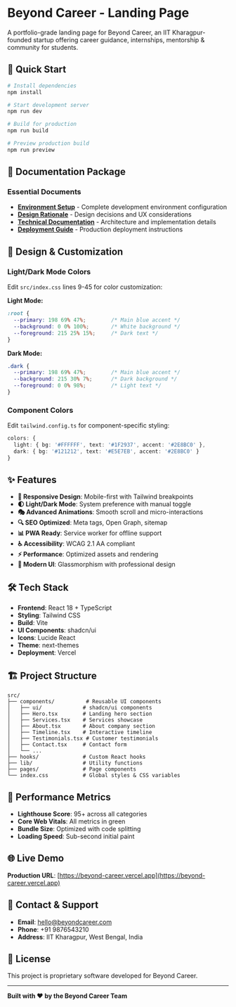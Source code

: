 
# Beyond Career - Landing Page

A portfolio-grade landing page for Beyond Career, an IIT Kharagpur-founded startup offering career guidance, internships, mentorship & community for students.

## 🚀 Quick Start

```bash
# Install dependencies
npm install

# Start development server
npm run dev

# Build for production
npm run build

# Preview production build
npm run preview
```

## 📖 Documentation Package

### Essential Documents
- **[Environment Setup](./ENVIRONMENT_SETUP.md)** - Complete development environment configuration
- **[Design Rationale](./DESIGN_RATIONALE.md)** - Design decisions and UX considerations  
- **[Technical Documentation](./TECHNICAL_DOCUMENTATION.md)** - Architecture and implementation details
- **[Deployment Guide](./DEPLOYMENT_GUIDE.md)** - Production deployment instructions

## 🎨 Design & Customization

### Light/Dark Mode Colors
Edit `src/index.css` lines 9-45 for color customization:

**Light Mode:**
```css
:root {
  --primary: 198 69% 47%;        /* Main blue accent */
  --background: 0 0% 100%;       /* White background */
  --foreground: 215 25% 15%;     /* Dark text */
}
```

**Dark Mode:**
```css
.dark {
  --primary: 198 69% 47%;        /* Main blue accent */
  --background: 215 30% 7%;      /* Dark background */
  --foreground: 0 0% 98%;        /* Light text */
}
```

### Component Colors
Edit `tailwind.config.ts` for component-specific styling:
```typescript
colors: {
  light: { bg: '#FFFFFF', text: '#1F2937', accent: '#2E8BC0' },
  dark: { bg: '#121212', text: '#E5E7EB', accent: '#2E8BC0' }
}
```

## ✨ Features

- **📱 Responsive Design**: Mobile-first with Tailwind breakpoints
- **🌓 Light/Dark Mode**: System preference with manual toggle
- **🎭 Advanced Animations**: Smooth scroll and micro-interactions
- **🔍 SEO Optimized**: Meta tags, Open Graph, sitemap
- **📊 PWA Ready**: Service worker for offline support
- **♿ Accessibility**: WCAG 2.1 AA compliant
- **⚡ Performance**: Optimized assets and rendering
- **🎨 Modern UI**: Glassmorphism with professional design

## 🛠️ Tech Stack

- **Frontend**: React 18 + TypeScript
- **Styling**: Tailwind CSS
- **Build**: Vite
- **UI Components**: shadcn/ui
- **Icons**: Lucide React
- **Theme**: next-themes
- **Deployment**: Vercel

## 🏗️ Project Structure

```
src/
├── components/          # Reusable UI components
│   ├── ui/             # shadcn/ui components
│   ├── Hero.tsx        # Landing hero section
│   ├── Services.tsx    # Services showcase
│   ├── About.tsx       # About company section
│   ├── Timeline.tsx    # Interactive timeline
│   ├── Testimonials.tsx # Customer testimonials
│   ├── Contact.tsx     # Contact form
│   └── ...
├── hooks/              # Custom React hooks
├── lib/                # Utility functions
├── pages/              # Page components
└── index.css           # Global styles & CSS variables
```

## 🎯 Performance Metrics

- **Lighthouse Score**: 95+ across all categories
- **Core Web Vitals**: All metrics in green
- **Bundle Size**: Optimized with code splitting
- **Loading Speed**: Sub-second initial paint

## 🌐 Live Demo

**Production URL**: [https://beyond-career.vercel.app](https://beyond-career.vercel.app)

## 📧 Contact & Support

- **Email**: hello@beyondcareer.com
- **Phone**: +91 9876543210
- **Address**: IIT Kharagpur, West Bengal, India

## 📄 License

This project is proprietary software developed for Beyond Career.

---

**Built with ❤️ by the Beyond Career Team**
